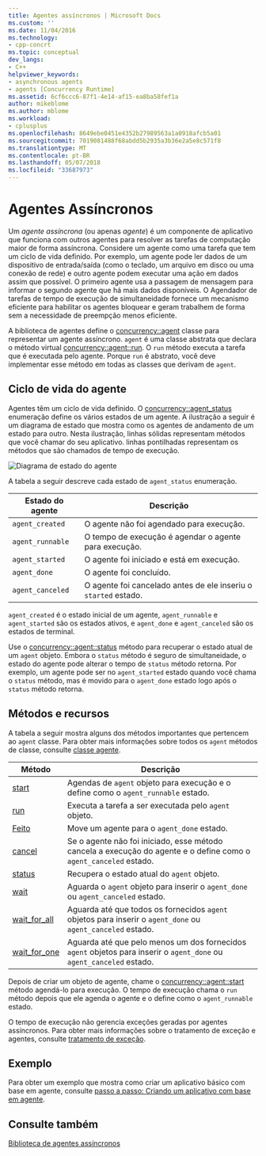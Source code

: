 ```yaml
---
title: Agentes assíncronos | Microsoft Docs
ms.custom: ''
ms.date: 11/04/2016
ms.technology:
- cpp-concrt
ms.topic: conceptual
dev_langs:
- C++
helpviewer_keywords:
- asynchronous agents
- agents [Concurrency Runtime]
ms.assetid: 6cf6ccc6-87f1-4e14-af15-ea8ba58fef1a
author: mikeblome
ms.author: mblome
ms.workload:
- cplusplus
ms.openlocfilehash: 8649ebe0451e4352b27989563a1a0918afcb5a01
ms.sourcegitcommit: 7019081488f68abdd5b2935a3b36e2a5e8c571f8
ms.translationtype: MT
ms.contentlocale: pt-BR
ms.lasthandoff: 05/07/2018
ms.locfileid: "33687973"
---
```

# <a name="asynchronous-agents"></a>Agentes Assíncronos
Um *agente assíncrona* (ou apenas *agente*) é um componente de aplicativo que funciona com outros agentes para resolver as tarefas de computação maior de forma assíncrona. Considere um agente como uma tarefa que tem um ciclo de vida definido. Por exemplo, um agente pode ler dados de um dispositivo de entrada/saída (como o teclado, um arquivo em disco ou uma conexão de rede) e outro agente podem executar uma ação em dados assim que possível. O primeiro agente usa a passagem de mensagem para informar o segundo agente que há mais dados disponíveis. O Agendador de tarefas de tempo de execução de simultaneidade fornece um mecanismo eficiente para habilitar os agentes bloquear e geram trabalhem de forma sem a necessidade de preempção menos eficiente.  
  

 A biblioteca de agentes define o [concurrency::agent](../../parallel/concrt/reference/agent-class.md) classe para representar um agente assíncrono. `agent` é uma classe abstrata que declara o método virtual [concurrency::agent::run](reference/agent-class.md#run). O `run` método executa a tarefa que é executada pelo agente. Porque `run` é abstrato, você deve implementar esse método em todas as classes que derivam de `agent`.  
  
## <a name="agent-life-cycle"></a>Ciclo de vida do agente  
 Agentes têm um ciclo de vida definido. O [concurrency::agent_status](reference/concurrency-namespace-enums.md#agent_status) enumeração define os vários estados de um agente. A ilustração a seguir é um diagrama de estado que mostra como os agentes de andamento de um estado para outro. Nesta ilustração, linhas sólidas representam métodos que você chamar do seu aplicativo. linhas pontilhadas representam os métodos que são chamados de tempo de execução.  
  
 ![Diagrama de estado do agente](../../parallel/concrt/media/agentstate.png "agentstate")  
  
 A tabela a seguir descreve cada estado de `agent_status` enumeração.  
  
|Estado do agente|Descrição|  
|-----------------|-----------------|  
|`agent_created`|O agente não foi agendado para execução.|  
|`agent_runnable`|O tempo de execução é agendar o agente para execução.|  
|`agent_started`|O agente foi iniciado e está em execução.|  
|`agent_done`|O agente foi concluído.|  
|`agent_canceled`|O agente foi cancelado antes de ele inseriu o `started` estado.|  
  
 `agent_created` é o estado inicial de um agente, `agent_runnable` e `agent_started` são os estados ativos, e `agent_done` e `agent_canceled` são os estados de terminal.  
  
 Use o [concurrency::agent::status](reference/agent-class.md#status) método para recuperar o estado atual de um `agent` objeto. Embora o `status` método é seguro de simultaneidade, o estado do agente pode alterar o tempo de `status` método retorna. Por exemplo, um agente pode ser no `agent_started` estado quando você chama o `status` método, mas é movido para o `agent_done` estado logo após o `status` método retorna.  

  
## <a name="methods-and-features"></a>Métodos e recursos  
 A tabela a seguir mostra alguns dos métodos importantes que pertencem ao `agent` classe. Para obter mais informações sobre todos os `agent` métodos de classe, consulte [classe agente](../../parallel/concrt/reference/agent-class.md).  
  
|Método|Descrição|  
|------------|-----------------|  
|[start](reference/agent-class.md#start)|Agendas de `agent` objeto para execução e o define como o `agent_runnable` estado.|  
|[run](reference/agent-class.md#run)|Executa a tarefa a ser executada pelo `agent` objeto.|  
|[Feito](reference/agent-class.md#done)|Move um agente para o `agent_done` estado.|  
|[cancel](../../parallel/concrt/cancellation-in-the-ppl.md#cancel)|Se o agente não foi iniciado, esse método cancela a execução do agente e o define como o `agent_canceled` estado.|  
|[status](reference/agent-class.md#status)|Recupera o estado atual do `agent` objeto.|  
|[wait](reference/agent-class.md#wait)|Aguarda o `agent` objeto para inserir o `agent_done` ou `agent_canceled` estado.|  
|[wait_for_all](reference/agent-class.md#wait_for_all)|Aguarda até que todos os fornecidos `agent` objetos para inserir o `agent_done` ou `agent_canceled` estado.|  
|[wait_for_one](reference/agent-class.md#wait_for_one)|Aguarda até que pelo menos um dos fornecidos `agent` objetos para inserir o `agent_done` ou `agent_canceled` estado.|  
  
 Depois de criar um objeto de agente, chame o [concurrency::agent::start](reference/agent-class.md#start) método agendá-lo para execução. O tempo de execução chama o `run` método depois que ele agenda o agente e o define como o `agent_runnable` estado.  
  
 O tempo de execução não gerencia exceções geradas por agentes assíncronos. Para obter mais informações sobre o tratamento de exceção e agentes, consulte [tratamento de exceção](../../parallel/concrt/exception-handling-in-the-concurrency-runtime.md).  
  
## <a name="example"></a>Exemplo  
 Para obter um exemplo que mostra como criar um aplicativo básico com base em agente, consulte [passo a passo: Criando um aplicativo com base em agente](../../parallel/concrt/walkthrough-creating-an-agent-based-application.md).  
  
## <a name="see-also"></a>Consulte também  
 [Biblioteca de agentes assíncronos](../../parallel/concrt/asynchronous-agents-library.md)

